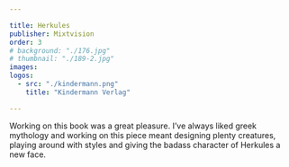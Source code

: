```yaml
---

title: Herkules
publisher: Mixtvision
order: 3
# background: "./176.jpg"
# thumbnail: "./189-2.jpg"
images: 
logos: 
  - src: "./kindermann.png"
    title: "Kindermann Verlag"

---
```


Working on this book was a great pleasure. I’ve always liked greek mythology and working on this piece meant designing plenty creatures, playing around with styles and giving the badass character of Herkules a new face.
